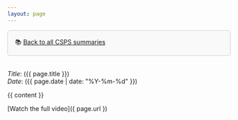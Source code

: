 ```yaml
---
layout: page
---
```


<link rel="stylesheet" href="{{ "/assets/css/custom.css" | relative_url }}">

<div class="csps-callout" style="border: 1px solid #ccc; padding: 1rem; margin-bottom: 2rem; background-color: #f9f9f9; border-radius: 6px;">
  📚 <a href="{{ '/projects/csps-videos/' | relative_url }}">Back to all CSPS summaries</a>
</div>

*Title*: ({{ page.title }})  
*Date*: ({{ page.date | date: "%Y-%m-%d" }})  

{{ content }}

[Watch the full video]({ page.url })
